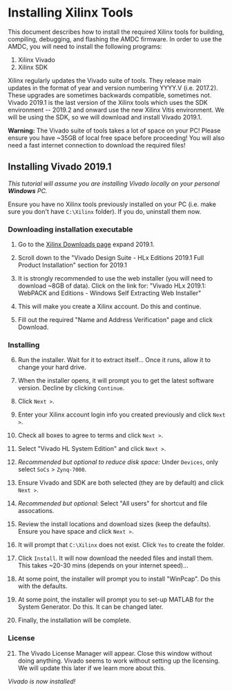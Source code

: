 # Installing Xilinx Tools

This document describes how to install the required Xilinx tools for building, compiling, debugging, and flashing the AMDC firmware. In order to use the AMDC, you will need to install the following programs:
1. Xilinx Vivado
2. Xilinx SDK

Xilinx regularly updates the Vivado suite of tools. They release main updates in the format of year and version numbering YYYY.V (i.e. 2017.2). These upgrades are sometimes backwards compatible, sometimes not. Vivado 2019.1 is the last version of the Xilinx tools which uses the SDK environment -- 2019.2 and onward use the new Xilinx Vitis environment. We will be using the SDK, so we will download and install Vivado 2019.1.

**Warning:** The Vivado suite of tools takes a lot of space on your PC! Please ensure you have ~35GB of local free space before proceeding! You will also need a fast internet connection to download the required files!

## Installing Vivado 2019.1

*This tutorial will assume you are installing Vivado locally on your personal **Windows** PC.*

Ensure you have no Xilinx tools previously installed on your PC (i.e. make sure you don't have `C:\Xilinx` folder). If you do, uninstall them now.

### Downloading installation executable

1. Go to the [Xilinx Downloads page](https://www.xilinx.com/support/download/index.html/content/xilinx/en/downloadNav/vivado-design-tools/archive.html) expand 2019.1.

2. Scroll down to the "Vivado Design Suite - HLx Editions  2019.1 Full Product Installation" section for 2019.1

3. It is strongly recommended to use the web installer (you will need to download ~8GB of data). Click on the link for: "Vivado HLx 2019.1: WebPACK and Editions - Windows Self Extracting Web Installer"

4. This will make you create a Xilinx account. Do this and continue.

5. Fill out the required "Name and Address Verification" page and click Download.

### Installing

6. Run the installer. Wait for it to extract itself... Once it runs, allow it to change your hard drive.

7. When the installer opens, it will prompt you to get the latest software version. Decline by clicking `Continue`.

8. Click `Next >`.

9. Enter your Xilinx account login info you created previously and click `Next >`.

10. Check all boxes to agree to terms and click `Next >`.

11. Select "Vivado HL System Edition" and click `Next >`.

12. *Recommended but optional to reduce disk space:* Under `Devices`, only select `SoCs` > `Zynq-7000`.

13. Ensure Vivado and SDK are both selected (they are by default) and click `Next >`.

14. *Recommended but optional:* Select "All users" for shortcut and file assocations.

15. Review the install locations and download sizes (keep the defaults). Ensure you have space and click `Next >`.

16. It will prompt that `C:\Xilinx` does not exist. Click `Yes` to create the folder.

17. Click `Install`. It will now download the needed files and install them. This takes ~20-30 mins (depends on your internet speed)...

18. At some point, the installer will prompt you to install "WinPcap". Do this with the defaults.

19. At some point, the installer will prompt you to set-up MATLAB for the System Generator. Do this. It can be changed later.

20. Finally, the installation will be complete.

### License

21. The Vivado License Manager will appear. Close this window without doing anything. Vivado seems to work without setting up the licensing. We will update this later if we learn more about this.

*Vivado is now installed!*
